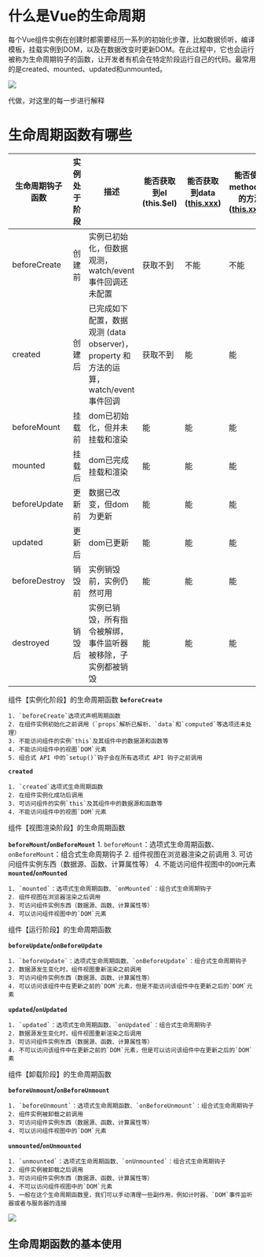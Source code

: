 

# 什么是Vue的生命周期

每个Vue组件实例在创建时都需要经历一系列的初始化步骤，比如数据侦听，编译模板，挂载实例到DOM，以及在数据改变时更新DOM。在此过程中，它也会运行被称为生命周期钩子的函数，让开发者有机会在特定阶段运行自己的代码。最常用的是created、mounted、updated和unmounted。



![](/Users/mc/Documents/code/Vue小兔仙学习笔记/Note/image/Vue生命周期规范log.png)

代做，对这里的每一步进行解释

















# 生命周期函数有哪些

| 生命周期钩子函数 | 实例处于阶段 | 描述                                                         | 能否获取到el (this.$el) | 能否获取到data ([this.xxx](http://this.xxx)) | 能否使用methods中的方法 ([this.xxx](http://this.xxx)()) |
| ---------------- | ------------ | ------------------------------------------------------------ | ----------------------- | -------------------------------------------- | ------------------------------------------------------- |
| beforeCreate     | 创建前       | 实例已初始化，但数据观测，watch/event 事件回调还未配置       | 获取不到                | 不能                                         | 不能                                                    |
| created          | 创建后       | 已完成如下配置，数据观测 (data observer)，property 和方法的运算，watch/event 事件回调 | 获取不到                | 能                                           | 能                                                      |
| beforeMount      | 挂载前       | dom已初始化，但并未挂载和渲染                                | 能                      | 能                                           | 能                                                      |
| mounted          | 挂载后       | dom已完成挂载和渲染                                          | 能                      | 能                                           | 能                                                      |
| beforeUpdate     | 更新前       | 数据已改变，但dom为更新                                      | 能                      | 能                                           | 能                                                      |
| updated          | 更新后       | dom已更新                                                    | 能                      | 能                                           | 能                                                      |
| beforeDestroy    | 销毁前       | 实例销毁前，实例仍然可用                                     | 能                      | 能                                           | 能                                                      |
| destroyed        | 销毁后       | 实例已销毁，所有指令被解绑，事件监听器被移除，子实例都被销毁 | 能                      | 能                                           | 能                                                      |

组件【实例化阶段】的生命周期函数 **`beforeCreate`**

```
1. `beforeCreate`选项式声明周期函数
2. 在组件实例初始化之前调用（`props`解析已解析、`data`和`computed`等选项还未处理）
3. 不能访问组件的实例`this`及其组件中的数据源和函数等
4. 不能访问组件中的视图`DOM`元素
5. 组合式 API 中的`setup()`钩子会在所有选项式 API 钩子之前调用
```

**`created`**

```
1. `created`选项式生命周期函数
2. 在组件实例化成功后调用
3. 可访问组件的实例`this`及其组件中的数据源和函数等
4. 不能访问组件中的视图`DOM`元素
```

组件【视图渲染阶段】的生命周期函数

 **`beforeMount`/`onBeforeMount`** 1. `beforeMount`：选项式生命周期函数、`onBeforeMount`：组合式生命周期钩子 2. 组件视图在浏览器渲染之前调用 3. 可访问组件实例东西（数据源、函数、计算属性等） 4. 不能访问组件视图中的`DOM`元素 **`mounted`/`onMounted`**

```
1. `mounted`：选项式生命周期函数、`onMounted`：组合式生命周期钩子
2. 组件视图在浏览器渲染之后调用
3. 可访问组件实例东西（数据源、函数、计算属性等）
4. 可以访问组件视图中的`DOM`元素
```

组件【运行阶段】的生命周期函数

 **`beforeUpdate`/`onBeforeUpdate`**

```
1. `beforeUpdate`：选项式生命周期函数、`onBeforeUpdate`：组合式生命周期钩子
2. 数据源发生变化时，组件视图重新渲染之前调用
3. 可访问组件实例东西（数据源、函数、计算属性等）
4. 可以访问该组件中在更新之前的`DOM`元素，但是不能访问该组件中在更新之后的`DOM`元素
```

**`updated`/`onUpdated`**

```
1. `updated`：选项式生命周期函数、`onUpdated`：组合式生命周期钩子
2. 数据源发生变化时，组件视图重新渲染之后调用
3. 可访问组件实例东西（数据源、函数、计算属性等）
4. 不可以访问该组件中在更新之前的`DOM`元素，但是可以访问该组件中在更新之后的`DOM`素
```

组件【卸载阶段】的生命周期函数

 **`beforeUnmount`/`onBeforeUnmount`**

```
1. `beforeUnmount`：选项式生命周期函数、`onBeforeUnmount`：组合式生命周期钩子
2. 组件实例被卸载之前调用
3. 可访问组件实例东西（数据源、函数、计算属性等）
4. 可以访问组件视图中的`DOM`元素
```

**`unmounted`/`onUnmounted`**

```
1. `unmounted`：选项式生命周期函数、`onUnmounted`：组合式生命周期钩子
2. 组件实例被卸载之后调用
3. 可访问组件实例东西（数据源、函数、计算属性等）
4. 不可以访问组件视图中的`DOM`元素
5. 一般在这个生命周期函数里，我们可以手动清理一些副作用，例如计时器、`DOM`事件监听器或者与服务器的连接
```









![](/Users/mc/Documents/code/Vue小兔仙学习笔记/Note/image/05_生命周期钩子.png)





## 生命周期函数的基本使用



